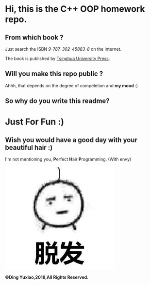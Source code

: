  # Hi, this is the C++ OOP homework repo.
  ## From which book ?
  Just search the ISBN *9-787-302-45883-8* on the Internet.

  The book is published by [Tsinghua University Press](http://www.wqbook.com).

  ## Will you make this repo public ?
  Ahhh, that depends on the degree of compeletion and <strong> my mood</strong> :)

  ## So why do you write this readme?
  # Just For Fun :)

   ## Wish you would have a good day with your beautiful hair :)
   
I'm not mentioning you, <strong>P</strong>erfect <strong>H</strong>air <strong>P</strong>rogramming. (With envy)

   ![No Hair](/images/nohair.jpg)

   <strong>&copy;Ding Yuxiao,2018,All Rights Reserved.</strong>